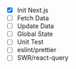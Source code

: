 - [x] Init Next.js
- [ ] Fetch Data
- [ ] Update Data
- [ ] Global State
- [ ] Unit Test
- [ ] eslint/prettier
- [ ] SWR/react-query
